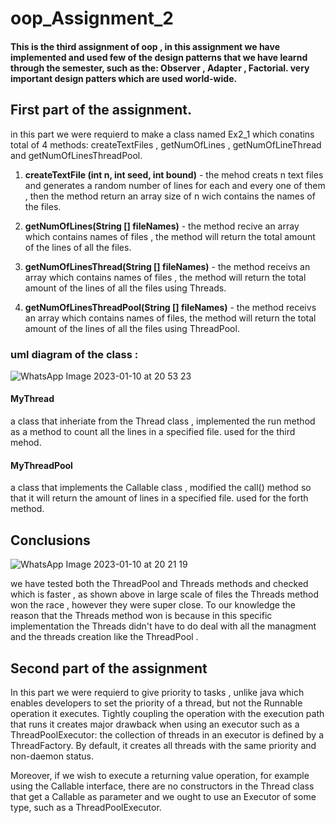 # oop_Assignment_2

 #### This is the third assignment of oop , in this assignment we have implemented and used few of the design patterns that we have learnd    through the semester, such as the: Observer , Adapter , Factorial. very important design patters which are used world-wide.



## First part of the assignment.
in this part we were requierd to make a class named Ex2_1 which conatins total of 4 methods: 
createTextFiles , getNumOfLines , getNumOfLineThread and getNumOfLinesThreadPool.

1. **createTextFile (int n, int seed, int bound)** - the mehod creats n text files and generates a random number of lines for each and every one of them , then the method return an array size of n wich contains the names of the files.

2. **getNumOfLines(String [] fileNames)** - the method recive an array which contains names of files , the method will return the total amount of the lines of all the files.

3. **getNumOfLinesThread(String [] fileNames)** - the method receivs an array which contains names of files , the method will return the total amount of the lines of all the files using Threads.

4. **getNumOfLinesThreadPool(String [] fileNames)** - the method receivs an array which contains names of files, 
the method will return the total amount of the lines of all the files using ThreadPool.

 


### uml diagram of the class :
![WhatsApp Image 2023-01-10 at 20 53 23](https://user-images.githubusercontent.com/118810462/211641778-a463f5a1-e4ce-4d54-83c2-de62cfe1a156.jpeg)

#### MyThread 
a class that inheriate from the Thread class , implemented the run method as a method to count all the lines in a specified file.
used for the third mehod.   

#### MyThreadPool 
a class that implements the Callable class , modified the call() method so that it will return the amount of lines in a specified file. 
used for the forth method.


## Conclusions 
![WhatsApp Image 2023-01-10 at 20 21 19](https://user-images.githubusercontent.com/118810462/211872980-5a935c05-b58a-4180-9b7a-97200b602edf.jpeg)

we have tested both the ThreadPool and Threads methods and checked which is faster , as shown above in large scale of files the Threads method won the race , however they were super close. To our knowledge the reason that the Threads method won is because in this specific implementation the Threads didn't have to do deal with all the managment and the threads creation like the ThreadPool .



## Second part of the assignment
In this part we were requierd to give priority to tasks , unlike java which enables developers to set the priority of a thread, but not the Runnable operation it executes.
Tightly coupling the operation with the execution path that runs it creates major drawback when
using an executor such as a ThreadPoolExecutor: the collection of threads in an executor is defined by
a ThreadFactory. By default, it creates all threads with the same priority and non-daemon status.

Moreover, if we wish to execute a returning value operation, for example using the Callable<V>
interface, there are no constructors in the Thread class that get a Callable<V> as parameter and we
ought to use an Executor of some type, such as a ThreadPoolExecutor.
 





 
 

